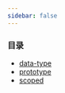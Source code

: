 ```yaml
---
sidebar: false
--- 
```


### 目录
- [data-type](./data-type/)
- [prototype](./prototype/)
- [scoped](./scoped/)
